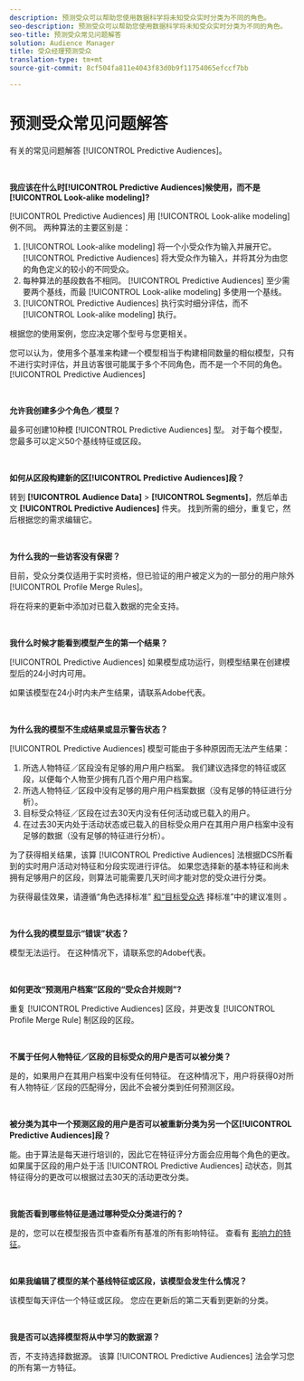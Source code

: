 ```yaml
---
description: 预测受众可以帮助您使用数据科学将未知受众实时分类为不同的角色。
seo-description: 预测受众可以帮助您使用数据科学将未知受众实时分类为不同的角色。
seo-title: 预测受众常见问题解答
solution: Audience Manager
title: 受众经理预测受众
translation-type: tm+mt
source-git-commit: 8cf504fa811e4043f83d0b9f11754065efccf7bb

---
```



# 预测受众常见问题解答

有关的常见问题解答 [!UICONTROL Predictive Audiences]。

 

**我应该在什么时[!UICONTROL Predictive Audiences]候使用，而不是[!UICONTROL Look-alike modeling]?**

[!UICONTROL Predictive Audiences] 用 [!UICONTROL Look-alike modeling] 例不同。 两种算法的主要区别是：

1. [!UICONTROL Look-alike modeling] 将一个小受众作为输入并展开它。 [!UICONTROL Predictive Audiences] 将大受众作为输入，并将其分为由您的角色定义的较小的不同受众。
1. 每种算法的基段数各不相同。 [!UICONTROL Predictive Audiences] 至少需要两个基线，而最 [!UICONTROL Look-alike modeling] 多使用一个基线。
1. [!UICONTROL Predictive Audiences] 执行实时细分评估，而不 [!UICONTROL Look-alike modeling] 执行。

根据您的使用案例，您应决定哪个型号与您更相关。

您可以认为，使用多个基准来构建一个模型相当于构建相同数量的相似模型，只有不进行实时评估，并且访客很可能属于多个不同角色，而不是一个不同的角色。 [!UICONTROL Predictive Audiences]

 

**允许我创建多少个角色／模型？**

最多可创建10种模 [!UICONTROL Predictive Audiences] 型。 对于每个模型，您最多可以定义50个基线特征或区段。

 

**如何从区段构建新的区[!UICONTROL Predictive Audiences]段？**

转到 **[!UICONTROL Audience Data]** > **[!UICONTROL Segments]**，然后单击文 **[!UICONTROL Predictive Audiences]** 件夹。 找到所需的细分，重复它，然后根据您的需求编辑它。

 

**为什么我的一些访客没有保密？**

目前，受众分类仅适用于实时资格，但已验证的用户被定义为的一部分的用户除外 [!UICONTROL Profile Merge Rules]。

将在将来的更新中添加对已载入数据的完全支持。

 

**我什么时候才能看到模型产生的第一个结果？**

[!UICONTROL Predictive Audiences] 如果模型成功运行，则模型结果在创建模型后的24小时内可用。

如果该模型在24小时内未产生结果，请联系Adobe代表。

 

**为什么我的模型不生成结果或显示警告状态？**

[!UICONTROL Predictive Audiences] 模型可能由于多种原因而无法产生结果：

1. 所选人物特征／区段没有足够的用户用户档案。 我们建议选择您的特征或区段，以便每个人物至少拥有几百个用户用户档案。
1. 所选人物特征／区段中没有足够的用户用户档案数据（没有足够的特征进行分析）。
1. 目标受众特征／区段在过去30天内没有任何活动或已载入的用户。
1. 在过去30天内处于活动状态或已载入的目标受众用户在其用户用户档案中没有足够的数据（没有足够的特征进行分析）。

为了获得相关结果，该算 [!UICONTROL Predictive Audiences] 法根据DCS所看到的实时用户活动对特征和分段实现进行评估。 如果您选择新的基本特征和尚未拥有足够用户的区段，则算法可能需要几天时间才能对您的受众进行分类。

为获得最佳效果，请遵循“角色选择标准” [和“目标受众选](../features/algorithmic-models/predictive-audiences.md#selection-personas) 择标准”中的建议准则 [](../features/algorithmic-models/predictive-audiences.md#selection-audience)。

 

**为什么我的模型显示“错误”状态？**

模型无法运行。 在这种情况下，请联系您的Adobe代表。

 

**如何更改“预测用户档案”区段的“受众合并规则”?**

重复 [!UICONTROL Predictive Audiences] 区段，并更改复 [!UICONTROL Profile Merge Rule] 制区段的区段。

 

**不属于任何人物特征／区段的目标受众的用户是否可以被分类？**

是的，如果用户在其用户档案中没有任何特征。 在这种情况下，用户将获得0对所有人物特征／区段的匹配得分，因此不会被分类到任何预测区段。

 

**被分类为其中一个预测区段的用户是否可以被重新分类为另一个区[!UICONTROL Predictive Audiences]段？**

能。由于算法是每天进行培训的，因此它在特征评分方面会应用每个角色的更改。 如果属于区段的用户处于活 [!UICONTROL Predictive Audiences] 动状态，则其特征得分的更改可以根据过去30天的活动更改分类。

 

**我能否看到哪些特征是通过哪种受众分类进行的？**

是的，您可以在模型报告页中查看所有基准的所有影响特征。 查看有 [影响力的特征](../features/algorithmic-models/predictive-audiences-reporting.md#influential-traits)。

 

**如果我编辑了模型的某个基线特征或区段，该模型会发生什么情况？**

该模型每天评估一个特征或区段。 您应在更新后的第二天看到更新的分类。

 

**我是否可以选择模型将从中学习的数据源？**

否，不支持选择数据源。 该算 [!UICONTROL Predictive Audiences] 法会学习您的所有第一方特征。